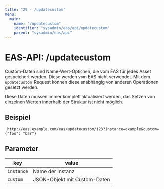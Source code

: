 ```yaml
---
title: "29 - /updatecustom"
menu:
  main:
    name: "/updatecustom"
    identifier: "sysadmin/eas/api/updatecustom"
    parent: "sysadmin/eas/api"
---
```

#  EAS-API: /updatecustom

Custom-Daten sind Name-Wert-Optionen, die vom EAS für jedes Asset gespeichert werden. Diese werden vom EAS nicht verwendet. Mit dem `updatecustom`-Request können diese unabhängig von anderen Operationen gesetzt werden.

Diese Daten müssen immer komplett aktualisiert werden, das Setzen von einzelnen Werten innerhalb der Struktur ist nicht möglich.

##  Beispiel

~~~
 http://eas.example.com/eas/updatecustom/123?instance=example&custom={"foo": "bar"}
~~~


##  Parameter


|key|value|
|---|---|
|`instance`          |Name der Instanz|
|`custom`            |JSON-Objekt mit Custom-Daten|




